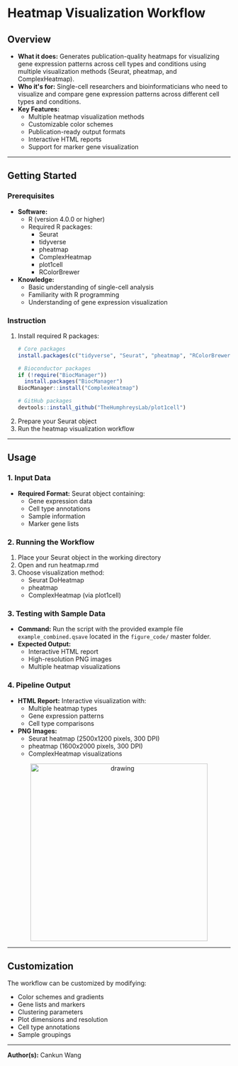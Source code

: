# Heatmap Visualization Workflow

## Overview

- **What it does:** Generates publication-quality heatmaps for visualizing gene expression patterns across cell types and conditions using multiple visualization methods (Seurat, pheatmap, and ComplexHeatmap).
- **Who it's for:** Single-cell researchers and bioinformaticians who need to visualize and compare gene expression patterns across different cell types and conditions.
- **Key Features:**
  - Multiple heatmap visualization methods
  - Customizable color schemes
  - Publication-ready output formats
  - Interactive HTML reports
  - Support for marker gene visualization

---

## Getting Started

### Prerequisites

- **Software:** 
  - R (version 4.0.0 or higher)
  - Required R packages: 
    - Seurat
    - tidyverse
    - pheatmap
    - ComplexHeatmap
    - plot1cell
    - RColorBrewer
- **Knowledge:** 
  - Basic understanding of single-cell analysis
  - Familiarity with R programming
  - Understanding of gene expression visualization

### Instruction

1. Install required R packages:
   ```R
   # Core packages
   install.packages(c("tidyverse", "Seurat", "pheatmap", "RColorBrewer"))
   
   # Bioconductor packages
   if (!require("BiocManager"))
     install.packages("BiocManager")
   BiocManager::install("ComplexHeatmap")
   
   # GitHub packages
   devtools::install_github("TheHumphreysLab/plot1cell")
   ```
2. Prepare your Seurat object
3. Run the heatmap visualization workflow

---

## Usage

### 1. Input Data

- **Required Format:** Seurat object containing:
  - Gene expression data
  - Cell type annotations
  - Sample information
  - Marker gene lists

### 2. Running the Workflow

1. Place your Seurat object in the working directory
2. Open and run heatmap.rmd
3. Choose visualization method:
   - Seurat DoHeatmap
   - pheatmap
   - ComplexHeatmap (via plot1cell)

### 3. Testing with Sample Data

- **Command:** Run the script with the provided example file `example_combined.qsave` located in the `figure_code/` master folder.
- **Expected Output:** 
  - Interactive HTML report
  - High-resolution PNG images
  - Multiple heatmap visualizations

### 4. Pipeline Output

- **HTML Report:** Interactive visualization with:
  - Multiple heatmap types
  - Gene expression patterns
  - Cell type comparisons
- **PNG Images:**
  - Seurat heatmap (2500x1200 pixels, 300 DPI)
  - pheatmap (1600x2000 pixels, 300 DPI)
  - ComplexHeatmap visualizations

<p align="center">
<img src="heatmap/pheatmap.png" alt="drawing" height="400"/>
</p>

---

## Customization

The workflow can be customized by modifying:
- Color schemes and gradients
- Gene lists and markers
- Clustering parameters
- Plot dimensions and resolution
- Cell type annotations
- Sample groupings

---

**Author(s):** Cankun Wang
